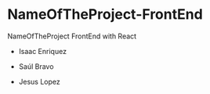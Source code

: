 # NameOfTheProject-FrontEnd
NameOfTheProject FrontEnd with React

* Isaac Enriquez

* Saúl Bravo

* Jesus Lopez
